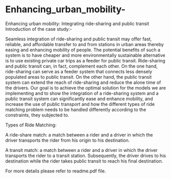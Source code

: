 # Enhancing_urban_mobility-
Enhancing urban mobility:  Integrating ride-sharing and public transit
Introduction of the case study:-

Seamless integration of ride-sharing and public transit may offer fast, reliable, and  affordable transfer to and from stations in urban 
areas thereby easing and  enhancing mobility of people. The potential benefits of such a system is to have  cheaper and more environmentally
sustainable alternative is to use existing  private car trips as a feeder for public transit. Ride-sharing and public transit can, 
in fact, complement each other. On the one hand, ride-sharing can serve as a  feeder system that connects less densely populated areas to
public transit. On the  other hand, the public transit system can extend the reach of ride-sharing and  reduce the alone time of the drivers.
Our goal is to achieve the optimal solution for the models we are implementing  and to show the integration of a ride-sharing system and a 
public transit system  can significantly ease and enhance mobility, and increase the use of public  transport and how the different types 
of ride matching problem needs to be  handled differently according to the constraints, they subjected to.


Types of Ride Matching:

A ride-share match: a match between a rider and a driver in which the  driver transports the rider from his origin to his destination.

A transit match: a match between a rider and a driver in which the driver  transports the rider to a transit station. Subsequently, the
driver drives to  his destination while the rider takes public transit to reach his final  destination.

For more details please refer to readme.pdf file.
